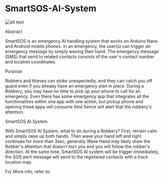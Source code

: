 # SmartSOS-AI-System
![alt text](https://1.bp.blogspot.com/-hW0mNZKkg0Y/YPGHTUJtJuI/AAAAAAAAyJ8/p8ZJPsShbf4q1eOhcUqyI4C9QbBvFGn-QCLcBGAsYHQ/s577/Capture.JPG)

Abstract

SmartSOS is an emergency AI handling system that works on Arduino Nano and Android mobile phones. In an emergency, the user(s) can trigger an emergency message by simply waving their hand. The emergency message (SMS) that send to related contacts consists of the user's contact number and location coordinates.

Purpose

Robbers and thieves can strike unexpectedly, and they can catch you off guard even if you already have an emergency plan in place. During a Robbery, you may have no time to pick up your phone to call for an emergency. Even there has some emergency app that integrates all the functionalities within one app with one action, but pickup phone and opening these apps will consume time hence will alert that the robbery's attention.


SmartSOS AI System 

With SmartSOS AI System, what to do during a Robbery? First, remain calm and simply raise up both hands. Then wave your hand left and right continues for more than 3sec, generally Wave Hand may likely draw the Robber's attention that doesn’t hurt you and you will follow the robber's direction. At the same time, SmartSOS AI system will be trigger immediately, the SOS alert message will send to the registered contacts with a track location map

For More info, refer to: 
